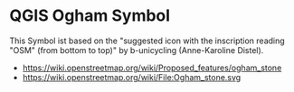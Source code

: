 # QGIS Ogham Symbol

This Symbol ist based on the "suggested icon with the inscription reading "OSM" (from bottom to top)" by b-unicycling (Anne-Karoline Distel).

* https://wiki.openstreetmap.org/wiki/Proposed_features/ogham_stone
* https://wiki.openstreetmap.org/wiki/File:Ogham_stone.svg
